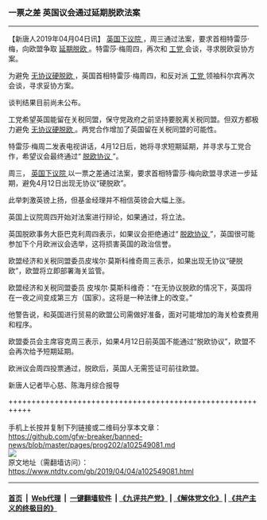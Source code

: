 ### 一票之差 英国议会通过延期脱欧法案
------------------------

<div class="post_content" itemprop="articleBody">
 <p>
  【新唐人2019年04月04日讯】
  <a href="https://www.ntdtv.com/gb/英国下议院.htm">
   英国下议院
  </a>
  ，周三通过法案，要求首相特雷莎·梅，向欧盟争取
  <a href="https://www.ntdtv.com/gb/延期脱欧.htm">
   延期脱欧
  </a>
  。特雷莎·梅周四，再次和
  <a href="https://www.ntdtv.com/gb/工党.htm">
   工党
  </a>
  会谈，寻求脱欧妥协方案。
 </p>
 <p>
  为避免
  <a href="https://www.ntdtv.com/gb/无协议硬脱欧.htm">
   无协议硬脱欧
  </a>
  ，英国首相特雷莎·梅周四，和反对派
  <a href="https://www.ntdtv.com/gb/工党.htm">
   工党
  </a>
  领袖科尔宾再次会谈，寻求妥协方案。
 </p>
 <p>
  谈判结果目前尚未公布。
 </p>
 <p>
  工党希望英国能留在关税同盟，保守党政府之前坚持要脱离关税同盟。但双方都极力避免
  <a href="https://www.ntdtv.com/gb/无协议硬脱欧.htm">
   无协议硬脱欧
  </a>
  。两党合作增加了英国留在关税同盟的可能性。
 </p>
 <p>
  特雷莎·梅周二发表电视讲话，4月12日后，她将寻求短期延期，并寻求与工党合作，希望议会最终通过“
  <a href="https://www.ntdtv.com/gb/脱欧协议.htm">
   脱欧协议
  </a>
  ”。
 </p>
 <p>
  周三，
  <a href="https://www.ntdtv.com/gb/英国下议院.htm">
   英国下议院
  </a>
  以一票之差通过法案，要求首相特雷莎·梅向欧盟寻求进一步延期，避免4月12日出现无协议“硬脱欧”。
 </p>
 <p>
  此举刺激英镑上扬，但基金经理并不相信英镑会大幅上涨。
 </p>
 <p>
  英国上议院周四开始对法案进行辩论，如果通过，将立法。
 </p>
 <p>
  英国脱欧事务大臣巴克利周四表示，如果议会拒绝通过“
  <a href="https://www.ntdtv.com/gb/脱欧协议.htm">
   脱欧协议
  </a>
  ”，英国很可能参加下个月欧洲议会选举，这将损害英国的政治信誉。
 </p>
 <p>
  欧盟经济和关税同盟委员皮埃尔·莫斯科维奇周三表示，如果出现无协议“硬脱欧”，欧盟将立即部署海关监管。
 </p>
 <p>
  欧盟经济和关税同盟委员 皮埃尔·莫斯科维奇：“在无协议脱欧的情况下，英国将在一夜之间变成第三方（国家）。这将是一种法律上的改变。”
 </p>
 <p>
  他警告说，和英国进行贸易的欧盟公司需做好准备，面对可能增加的海关检查费用和程序。
 </p>
 <p>
  欧盟委员会主席容克周三表示，如果4月12日前英国不能通过“脱欧协议”，欧盟不会再次给予短期延期。
 </p>
 <p>
  欧洲议会周四投票通过，脱欧后，英国人无需签证可前往欧盟。
 </p>
 <p>
  新唐人记者毕心慈、陈海月综合报导
 </p>
 <div class="single_ad">
 </div>
</div>

+++++++++++++++++++++++++++++++++++++++++++++++++++++++++++<br/><br/>
手机上长按并复制下列链接或二维码分享本文章：<br/>
https://github.com/gfw-breaker/banned-news/blob/master/pages/prog202/a102549081.md <br/>
<a href='https://github.com/gfw-breaker/banned-news/blob/master/pages/prog202/a102549081.md'><img src='https://github.com/gfw-breaker/banned-news/blob/master/pages/prog202/a102549081.md.png'/></a> <br/>
原文地址（需翻墙访问）：https://www.ntdtv.com/gb/2019/04/04/a102549081.html


------------------------
#### [首页](https://github.com/gfw-breaker/banned-news/blob/master/README.md) &nbsp;|&nbsp; [Web代理](https://github.com/labour-camp/helloworld) &nbsp;|&nbsp; [一键翻墙软件](https://github.com/gfw-breaker/nogfw/blob/master/README.md) &nbsp;| [《九评共产党》](https://github.com/gfw-breaker/9ping.md/blob/master/README.md#九评之一评共产党是什么) | [《解体党文化》](https://github.com/gfw-breaker/jtdwh.md/blob/master/README.md) | [《共产主义的终极目的》](https://github.com/gfw-breaker/gczydzjmd.md/blob/master/README.md)

